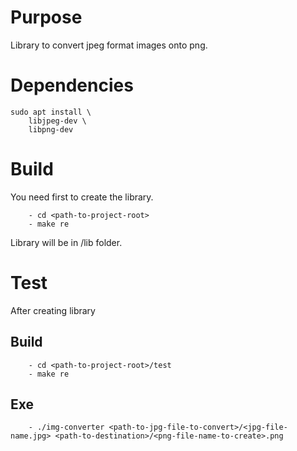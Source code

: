 # Purpose

Library to convert jpeg format images onto png.

# Dependencies

```
sudo apt install \
    libjpeg-dev \
    libpng-dev
```

# Build

You need first to create the library.

```
    - cd <path-to-project-root>
    - make re
```


Library will be in /lib folder.

# Test

After creating library

## Build

```
    - cd <path-to-project-root>/test
    - make re
```

## Exe

```
    - ./img-converter <path-to-jpg-file-to-convert>/<jpg-file-name.jpg> <path-to-destination>/<png-file-name-to-create>.png
```